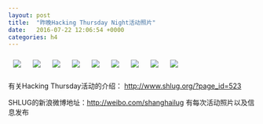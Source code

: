 ```yaml
---
layout: post
title:  "昨晚Hacking Thursday Night活动照片"
date:   2016-07-22 12:06:54 +0000
categories: h4
---
```


[<img style='margin:10px;' src='/res2016/g721.h4/g721_1932_5301+08.1920p.jpg'>](/res2016/g721.h4/g721_1932_5301+08.JPG)
[<img style='margin:10px;' src='/res2016/g721.h4/g721_1934_5700+08.1920p.jpg'>](/res2016/g721.h4/g721_1934_5700+08.JPG)
[<img style='margin:10px;' src='/res2016/g721.h4/g721_2025_1775+08.1920p.jpg'>](/res2016/g721.h4/g721_2025_1775+08.JPG)
[<img style='margin:10px;' src='/res2016/g721.h4/g721_2025_3000+08.1920p.jpg'>](/res2016/g721.h4/g721_2025_3000+08.JPG)
[<img style='margin:10px;' src='/res2016/g721.h4/g721_2032_1900+08.1920p.jpg'>](/res2016/g721.h4/g721_2032_1900+08.JPG)
[<img style='margin:10px;' src='/res2016/g721.h4/g721_2110_1000+08.1920p.jpg'>](/res2016/g721.h4/g721_2110_1000+08.JPG)
[<img style='margin:10px;' src='/res2016/g721.h4/g721_2110_4600+08.1920p.jpg'>](/res2016/g721.h4/g721_2110_4600+08.JPG)
[<img style='margin:10px;' src='/res2016/g721.h4/g721_2121_2400+08.1920p.jpg'>](/res2016/g721.h4/g721_2121_2400+08.JPG)
[<img style='margin:10px;' src='/res2016/g721.h4/g721_2122_4900+08.1920p.jpg'>](/res2016/g721.h4/g721_2122_4900+08.JPG)

有关Hacking Thursday活动的介绍：
http://www.shlug.org/?page_id=523

SHLUG的新浪微博地址：http://weibo.com/shanghailug 有每次活动照片以及信息发布


